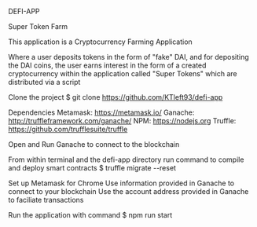 DEFI-APP

Super Token Farm

This application is a Cryptocurrency Farming Application 

Where a user deposits tokens in the form of "fake" DAI, and for depositing the DAI coins, the user earns interest in the form of a created cryptocurrency within the application called "Super Tokens"
which are distributed via a script

Clone the project
$ git clone https://github.com/KTleft93/defi-app

Dependencies
Metamask: https://metamask.io/
Ganache:  http://truffleframework.com/ganache/
NPM: https://nodejs.org
Truffle: https://github.com/trufflesuite/truffle

Open and Run Ganache to connect to the blockchain

From within terminal and the defi-app directory run command to
compile and deploy smart contracts
$ truffle migrate --reset

Set up Metamask for Chrome
Use information provided in Ganache to connect to your blockchain
Use the account address provided in Ganache to faciliate transactions

Run the application with command
$ npm run start
